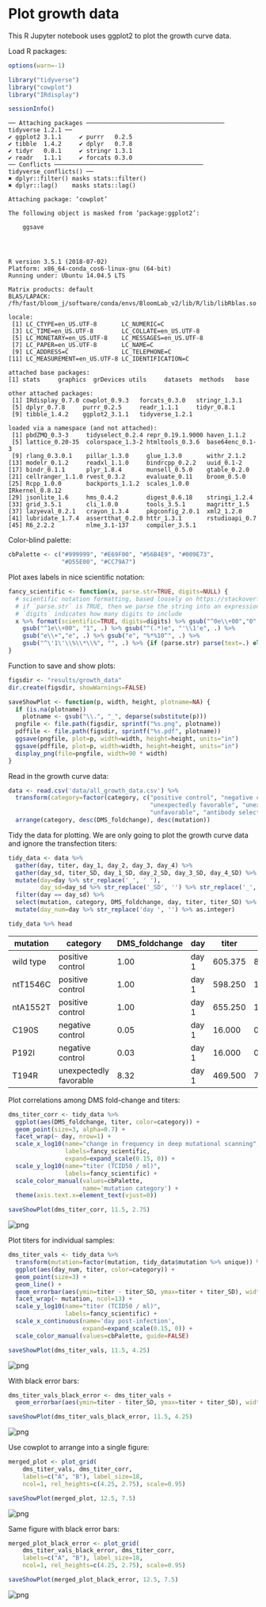 
# Plot growth data
This R Jupyter notebook uses ggplot2 to plot the growth curve data.

Load R packages:


```R
options(warn=-1)

library("tidyverse")
library("cowplot")
library("IRdisplay")

sessionInfo()
```

    ── Attaching packages ─────────────────────────────────────── tidyverse 1.2.1 ──
    ✔ ggplot2 3.1.1     ✔ purrr   0.2.5
    ✔ tibble  1.4.2     ✔ dplyr   0.7.8
    ✔ tidyr   0.8.1     ✔ stringr 1.3.1
    ✔ readr   1.1.1     ✔ forcats 0.3.0
    ── Conflicts ────────────────────────────────────────── tidyverse_conflicts() ──
    ✖ dplyr::filter() masks stats::filter()
    ✖ dplyr::lag()    masks stats::lag()
    
    Attaching package: ‘cowplot’
    
    The following object is masked from ‘package:ggplot2’:
    
        ggsave
    



    R version 3.5.1 (2018-07-02)
    Platform: x86_64-conda_cos6-linux-gnu (64-bit)
    Running under: Ubuntu 14.04.5 LTS
    
    Matrix products: default
    BLAS/LAPACK: /fh/fast/bloom_j/software/conda/envs/BloomLab_v2/lib/R/lib/libRblas.so
    
    locale:
     [1] LC_CTYPE=en_US.UTF-8       LC_NUMERIC=C              
     [3] LC_TIME=en_US.UTF-8        LC_COLLATE=en_US.UTF-8    
     [5] LC_MONETARY=en_US.UTF-8    LC_MESSAGES=en_US.UTF-8   
     [7] LC_PAPER=en_US.UTF-8       LC_NAME=C                 
     [9] LC_ADDRESS=C               LC_TELEPHONE=C            
    [11] LC_MEASUREMENT=en_US.UTF-8 LC_IDENTIFICATION=C       
    
    attached base packages:
    [1] stats     graphics  grDevices utils     datasets  methods   base     
    
    other attached packages:
     [1] IRdisplay_0.7.0 cowplot_0.9.3   forcats_0.3.0   stringr_1.3.1  
     [5] dplyr_0.7.8     purrr_0.2.5     readr_1.1.1     tidyr_0.8.1    
     [9] tibble_1.4.2    ggplot2_3.1.1   tidyverse_1.2.1
    
    loaded via a namespace (and not attached):
     [1] pbdZMQ_0.3-3     tidyselect_0.2.4 repr_0.19.1.9000 haven_1.1.2     
     [5] lattice_0.20-35  colorspace_1.3-2 htmltools_0.3.6  base64enc_0.1-3 
     [9] rlang_0.3.0.1    pillar_1.3.0     glue_1.3.0       withr_2.1.2     
    [13] modelr_0.1.2     readxl_1.1.0     bindrcpp_0.2.2   uuid_0.1-2      
    [17] bindr_0.1.1      plyr_1.8.4       munsell_0.5.0    gtable_0.2.0    
    [21] cellranger_1.1.0 rvest_0.3.2      evaluate_0.11    broom_0.5.0     
    [25] Rcpp_1.0.0       backports_1.1.2  scales_1.0.0     IRkernel_0.8.12 
    [29] jsonlite_1.6     hms_0.4.2        digest_0.6.18    stringi_1.2.4   
    [33] grid_3.5.1       cli_1.0.0        tools_3.5.1      magrittr_1.5    
    [37] lazyeval_0.2.1   crayon_1.3.4     pkgconfig_2.0.1  xml2_1.2.0      
    [41] lubridate_1.7.4  assertthat_0.2.0 httr_1.3.1       rstudioapi_0.7  
    [45] R6_2.2.2         nlme_3.1-137     compiler_3.5.1  


Color-blind palette:


```R
cbPalette <- c("#999999", "#E69F00", "#56B4E9", "#009E73",
               "#D55E00", "#CC79A7")
```

Plot axes labels in nice scientific notation:


```R
fancy_scientific <- function(x, parse.str=TRUE, digits=NULL) {
  # scientific notation formatting, based loosely on https://stackoverflow.com/a/24241954
  # if `parse.str` is TRUE, then we parse the string into an expression
  # `digits` indicates how many digits to include
  x %>% format(scientific=TRUE, digits=digits) %>% gsub("^0e\\+00","0", .) %>%
    gsub("^1e\\+00", "1", .) %>% gsub("^(.*)e", "'\\1'e", .) %>% 
    gsub("e\\+","e", .) %>% gsub("e", "%*%10^", .) %>%
    gsub("^\'1\'\\%\\*\\%", "", .) %>% {if (parse.str) parse(text=.) else .}
}
```

Function to save and show plots:


```R
figsdir <- "results/growth_data"
dir.create(figsdir, showWarnings=FALSE)

saveShowPlot <- function(p, width, height, plotname=NA) {
  if (is.na(plotname))
    plotname <- gsub("\\.", "_", deparse(substitute(p))) 
  pngfile <- file.path(figsdir, sprintf("%s.png", plotname))
  pdffile <- file.path(figsdir, sprintf("%s.pdf", plotname))
  ggsave(pngfile, plot=p, width=width, height=height, units="in")
  ggsave(pdffile, plot=p, width=width, height=height, units="in")
  display_png(file=pngfile, width=90 * width)
}
```

Read in the growth curve data:


```R
data <- read.csv('data/all_growth_data.csv') %>%
  transform(category=factor(category, c("positive control", "negative control",
                                        "unexpectedly favorable", "unexpectedly unfavorable",
                                        "unfavorable", "antibody selected"))) %>%
  arrange(category, desc(DMS_foldchange), desc(mutation))
```

Tidy the data for plotting.
We are only going to plot the growth curve data and ignore the transfection titers:


```R
tidy_data <- data %>%
  gather(day, titer, day_1, day_2, day_3, day_4) %>%
  gather(day_sd, titer_SD, day_1_SD, day_2_SD, day_3_SD, day_4_SD) %>%
  mutate(day=day %>% str_replace('_', ' '),
         day_sd=day_sd %>% str_replace('_SD', '') %>% str_replace('_', ' ')) %>%
  filter(day == day_sd) %>%
  select(mutation, category, DMS_foldchange, day, titer, titer_SD) %>%
  mutate(day_num=day %>% str_replace('day ', '') %>% as.integer)

tidy_data %>% head
```


<table>
<thead><tr><th scope=col>mutation</th><th scope=col>category</th><th scope=col>DMS_foldchange</th><th scope=col>day</th><th scope=col>titer</th><th scope=col>titer_SD</th><th scope=col>day_num</th></tr></thead>
<tbody>
	<tr><td>wild type             </td><td>positive control      </td><td>1.00                  </td><td>day 1                 </td><td>605.375               </td><td> 88.82787             </td><td>1                     </td></tr>
	<tr><td>ntT1546C              </td><td>positive control      </td><td>1.00                  </td><td>day 1                 </td><td>598.250               </td><td>164.56220             </td><td>1                     </td></tr>
	<tr><td>ntA1552T              </td><td>positive control      </td><td>1.00                  </td><td>day 1                 </td><td>655.250               </td><td>102.41210             </td><td>1                     </td></tr>
	<tr><td>C190S                 </td><td>negative control      </td><td>0.05                  </td><td>day 1                 </td><td> 16.000               </td><td>  0.00000             </td><td>1                     </td></tr>
	<tr><td>P192I                 </td><td>negative control      </td><td>0.03                  </td><td>day 1                 </td><td> 16.000               </td><td>  0.00000             </td><td>1                     </td></tr>
	<tr><td>T194R                 </td><td>unexpectedly favorable</td><td>8.32                  </td><td>day 1                 </td><td>469.500               </td><td> 70.58860             </td><td>1                     </td></tr>
</tbody>
</table>



Plot correlations among DMS fold-change and titers:


```R
dms_titer_corr <- tidy_data %>%
  ggplot(aes(DMS_foldchange, titer, color=category)) +
  geom_point(size=3, alpha=0.7) +
  facet_wrap(~ day, nrow=1) +
  scale_x_log10(name="change in frequency in deep mutational scanning",
                labels=fancy_scientific,
                expand=expand_scale(0.15, 0)) +
  scale_y_log10(name="titer (TCID50 / ml)",
                labels=fancy_scientific) +
  scale_color_manual(values=cbPalette,
                     name='mutation category') +
  theme(axis.text.x=element_text(vjust=0))

saveShowPlot(dms_titer_corr, 11.5, 2.75)
```


![png](plot_growth_data_files/plot_growth_data_13_0.png)


Plot titers for individual samples:


```R
dms_titer_vals <- tidy_data %>%
  transform(mutation=factor(mutation, tidy_data$mutation %>% unique)) %>%
  ggplot(aes(day_num, titer, color=category)) +
  geom_point(size=3) +
  geom_line() +
  geom_errorbar(aes(ymin=titer - titer_SD, ymax=titer + titer_SD), width=0.2) +
  facet_wrap(~ mutation, ncol=13) +
  scale_y_log10(name="titer (TCID50 / ml)",
                labels=fancy_scientific) +
  scale_x_continuous(name='day post-infection',
                     expand=expand_scale(0.15, 0)) +
  scale_color_manual(values=cbPalette, guide=FALSE)

saveShowPlot(dms_titer_vals, 11.5, 4.25)
```


![png](plot_growth_data_files/plot_growth_data_15_0.png)


With black error bars:


```R
dms_titer_vals_black_error <- dms_titer_vals + 
  geom_errorbar(aes(ymin=titer - titer_SD, ymax=titer + titer_SD), width=0.2, color='black')

saveShowPlot(dms_titer_vals_black_error, 11.5, 4.25)
```


![png](plot_growth_data_files/plot_growth_data_17_0.png)


Use cowplot to arrange into a single figure:


```R
merged_plot <- plot_grid(
    dms_titer_vals, dms_titer_corr,
    labels=c("A", "B"), label_size=18,
    ncol=1, rel_heights=c(4.25, 2.75), scale=0.95)

saveShowPlot(merged_plot, 12.5, 7.5)
```


![png](plot_growth_data_files/plot_growth_data_19_0.png)


Same figure with black error bars:


```R
merged_plot_black_error <- plot_grid(
    dms_titer_vals_black_error, dms_titer_corr,
    labels=c("A", "B"), label_size=18,
    ncol=1, rel_heights=c(4.25, 2.75), scale=0.95)

saveShowPlot(merged_plot_black_error, 12.5, 7.5)
```


![png](plot_growth_data_files/plot_growth_data_21_0.png)


